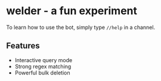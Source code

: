 # welder - a fun experiment

To learn how to use the bot, simply type `//help` in a channel.

## Features
* Interactive query mode
* Strong regex matching
* Powerful bulk deletion